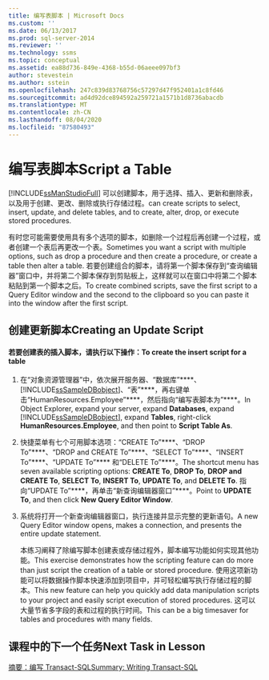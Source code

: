 ```yaml
---
title: 编写表脚本 | Microsoft Docs
ms.custom: ''
ms.date: 06/13/2017
ms.prod: sql-server-2014
ms.reviewer: ''
ms.technology: ssms
ms.topic: conceptual
ms.assetid: ea88d736-849e-4368-b55d-06aeee097bf3
author: stevestein
ms.author: sstein
ms.openlocfilehash: 247c839d83768756c57297d47f952401a1c8fd46
ms.sourcegitcommit: ad4d92dce894592a259721a1571b1d8736abacdb
ms.translationtype: MT
ms.contentlocale: zh-CN
ms.lasthandoff: 08/04/2020
ms.locfileid: "87580493"
---
```

# <a name="script-a-table"></a><span data-ttu-id="de968-102">编写表脚本</span><span class="sxs-lookup"><span data-stu-id="de968-102">Script a Table</span></span>
  [!INCLUDE[ssManStudioFull](../../includes/ssmanstudiofull-md.md)] <span data-ttu-id="de968-103">可以创建脚本，用于选择、插入、更新和删除表，以及用于创建、更改、删除或执行存储过程。</span><span class="sxs-lookup"><span data-stu-id="de968-103">can create scripts to select, insert, update, and delete tables, and to create, alter, drop, or execute stored procedures.</span></span>  
  
 <span data-ttu-id="de968-104">有时您可能需要使用具有多个选项的脚本，如删除一个过程后再创建一个过程，或者创建一个表后再更改一个表。</span><span class="sxs-lookup"><span data-stu-id="de968-104">Sometimes you want a script with multiple options, such as drop a procedure and then create a procedure, or create a table then alter a table.</span></span> <span data-ttu-id="de968-105">若要创建组合的脚本，请将第一个脚本保存到“查询编辑器”窗口中，并将第二个脚本保存到剪贴板上，这样就可以在窗口中将第二个脚本粘贴到第一个脚本之后。</span><span class="sxs-lookup"><span data-stu-id="de968-105">To create combined scripts, save the first script to a Query Editor window and the second to the clipboard so you can paste it into the window after the first script.</span></span>  
  
## <a name="creating-an-update-script"></a><span data-ttu-id="de968-106">创建更新脚本</span><span class="sxs-lookup"><span data-stu-id="de968-106">Creating an Update Script</span></span>  
  
#### <a name="to-create-the-insert-script-for-a-table"></a><span data-ttu-id="de968-107">若要创建表的插入脚本，请执行以下操作：</span><span class="sxs-lookup"><span data-stu-id="de968-107">To create the insert script for a table</span></span>  
  
1.  <span data-ttu-id="de968-108">在“对象资源管理器”中，依次展开服务器、“数据库”\*\*\*\*、[!INCLUDE[ssSampleDBobject](../../includes/sssampledbobject-md.md)]、“表”\*\*\*\*，再右键单击“HumanResources.Employee”\*\*\*\*，然后指向“编写表脚本为”\*\*\*\*。</span><span class="sxs-lookup"><span data-stu-id="de968-108">In Object Explorer, expand your server, expand **Databases**, expand [!INCLUDE[ssSampleDBobject](../../includes/sssampledbobject-md.md)], expand **Tables**, right-click **HumanResources.Employee**, and then point to **Script Table As**.</span></span>  
  
2.  <span data-ttu-id="de968-109">快捷菜单有七个可用脚本选项：“CREATE To”\*\*\*\*、“DROP To”\*\*\*\*、“DROP and CREATE To”\*\*\*\*、“SELECT To”\*\*\*\*、“INSERT To”\*\*\*\*、“UPDATE To”\*\*\*\* 和“DELETE To”\*\*\*\*。</span><span class="sxs-lookup"><span data-stu-id="de968-109">The shortcut menu has seven available scripting options: **CREATE To**, **DROP To**, **DROP and CREATE To**, **SELECT To**, **INSERT To**, **UPDATE To**, and **DELETE To**.</span></span> <span data-ttu-id="de968-110">指向“UPDATE To”\*\*\*\*，再单击“新查询编辑器窗口”\*\*\*\*。</span><span class="sxs-lookup"><span data-stu-id="de968-110">Point to **UPDATE To**, and then click **New Query Editor Window**.</span></span>  
  
3.  <span data-ttu-id="de968-111">系统将打开一个新查询编辑器窗口，执行连接并显示完整的更新语句。</span><span class="sxs-lookup"><span data-stu-id="de968-111">A new Query Editor window opens, makes a connection, and presents the entire update statement.</span></span>  
  
     <span data-ttu-id="de968-112">本练习阐释了除编写脚本创建表或存储过程外，脚本编写功能如何实现其他功能。</span><span class="sxs-lookup"><span data-stu-id="de968-112">This exercise demonstrates how the scripting feature can do more than just script the creation of a table or stored procedure.</span></span> <span data-ttu-id="de968-113">使用这项新功能可以将数据操作脚本快速添加到项目中，并可轻松编写执行存储过程的脚本。</span><span class="sxs-lookup"><span data-stu-id="de968-113">This new feature can help you quickly add data manipulation scripts to your project and easily script execution of stored procedures.</span></span> <span data-ttu-id="de968-114">这可以大量节省多字段的表和过程的执行时间。</span><span class="sxs-lookup"><span data-stu-id="de968-114">This can be a big timesaver for tables and procedures with many fields.</span></span>  
  
## <a name="next-task-in-lesson"></a><span data-ttu-id="de968-115">课程中的下一个任务</span><span class="sxs-lookup"><span data-stu-id="de968-115">Next Task in Lesson</span></span>  
 [<span data-ttu-id="de968-116">摘要：编写 Transact-SQL</span><span class="sxs-lookup"><span data-stu-id="de968-116">Summary: Writing Transact-SQL</span></span>](../../tutorials/summary-writing-transact-sql.md)  
  
  
